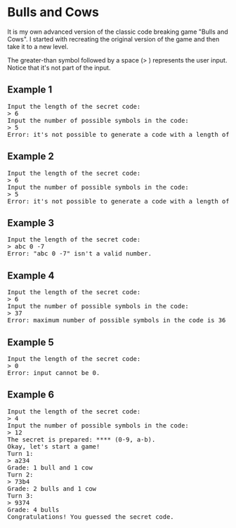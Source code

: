 # Bulls and Cows

It is my own advanced version of the classic code breaking game "Bulls and Cows". I started with recreating the original version of the game and then take it to a new level.

The greater-than symbol followed by a space (> ) represents the user input. Notice that it's not part of the input.

## Example 1

<pre>
Input the length of the secret code:
> 6
Input the number of possible symbols in the code:
> 5
Error: it's not possible to generate a code with a length of 6 with 5 unique symbols.
</pre>

## Example 2

<pre>
Input the length of the secret code:
> 6
Input the number of possible symbols in the code:
> 5
Error: it's not possible to generate a code with a length of 6 with 5 unique symbols.
</pre>

## Example 3

<pre>
Input the length of the secret code:
> abc 0 -7
Error: "abc 0 -7" isn't a valid number.
</pre>

## Example 4

<pre>
Input the length of the secret code:
> 6
Input the number of possible symbols in the code:
> 37
Error: maximum number of possible symbols in the code is 36 (0-9, a-z).
</pre>

## Example 5

<pre>
Input the length of the secret code:
> 0
Error: input cannot be 0.
</pre>

## Example 6

<pre>
Input the length of the secret code:
> 4
Input the number of possible symbols in the code:
> 12
The secret is prepared: **** (0-9, a-b).
Okay, let's start a game!
Turn 1:
> a234
Grade: 1 bull and 1 cow
Turn 2:
> 73b4
Grade: 2 bulls and 1 cow
Turn 3:
> 9374
Grade: 4 bulls
Congratulations! You guessed the secret code.
</pre>